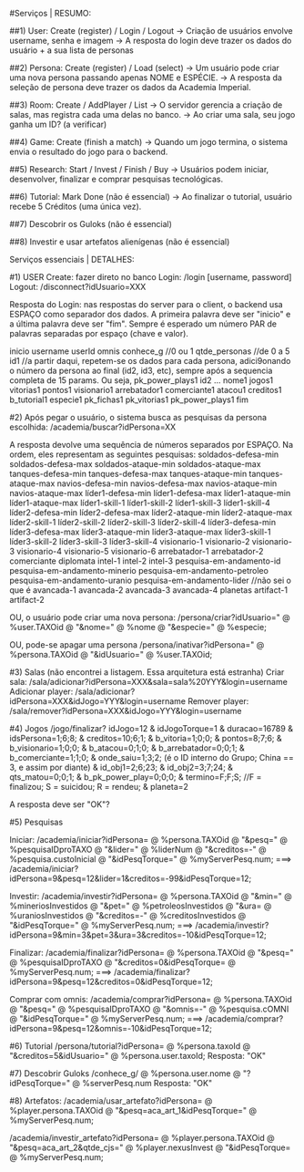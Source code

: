 #Serviços | RESUMO:

##1) User: Create (register) / Login / Logout
-> Criação de usuários envolve username, senha e imagem
-> A resposta do login deve trazer os dados do usuário + a sua lista de personas

##2) Persona: Create (register) / Load (select)
-> Um usuário pode criar uma nova persona passando apenas NOME e ESPÉCIE.
-> A resposta da seleção de persona deve trazer os dados da Academia Imperial.

##3) Room: Create / AddPlayer / List
-> O servidor gerencia a criação de salas, mas registra cada uma delas no banco.
-> Ao criar uma sala, seu jogo ganha um ID? (a verificar)

##4) Game: Create (finish a match)
-> Quando um jogo termina, o sistema envia o resultado do jogo para o backend.

##5) Research: Start / Invest / Finish / Buy
-> Usuários podem iniciar, desenvolver, finalizar e comprar pesquisas tecnológicas.

##6) Tutorial: Mark Done (não é essencial)
-> Ao finalizar o tutorial, usuário recebe 5 Créditos (uma única vez).

##7) Descobrir os Guloks (não é essencial)

##8) Investir e usar artefatos alienígenas (não é essencial)

Serviços essenciais | DETALHES:

#1) USER
Create: fazer direto no banco
Login: /login [username, password] 
Logout: /disconnect?idUsuario=XXX

Resposta do Login: nas respostas do server para o client, o backend usa ESPAÇO como separador dos dados.
A primeira palavra deve  ser "inicio" e a última palavra deve ser "fim". Sempre é esperado um número PAR de palavras separadas por espaço (chave e valor).

inicio
username
userId
omnis
conhece_g //0 ou 1
qtde_personas //de 0 a 5
id1 //a partir daqui, repetem-se os dados para cada persona, adici9onando o número da persona ao final (id2, id3, etc), sempre após a sequencia completa de 15 params. Ou seja, pk_power_plays1 id2 ...
nome1
jogos1
vitorias1
pontos1
visionario1
arrebatador1
comerciante1
atacou1
creditos1
b_tutorial1
especie1
pk_fichas1
pk_vitorias1
pk_power_plays1
fim

#2) Após pegar o usuário, o sistema busca as pesquisas da persona escolhida:
/academia/buscar?idPersona=XX

A resposta devolve uma sequência de números separados por ESPAÇO. Na ordem, eles representam as seguintes pesquisas:
soldados-defesa-min
soldados-defesa-max
soldados-ataque-min
soldados-ataque-max
tanques-defesa-min
tanques-defesa-max
tanques-ataque-min
tanques-ataque-max
navios-defesa-min
navios-defesa-max
navios-ataque-min
navios-ataque-max
líder1-defesa-min
líder1-defesa-max
líder1-ataque-min
líder1-ataque-max
líder1-skill-1
líder1-skill-2
líder1-skill-3
líder1-skill-4
líder2-defesa-min
líder2-defesa-max
líder2-ataque-min
líder2-ataque-max
líder2-skill-1
líder2-skill-2
líder2-skill-3
líder2-skill-4
líder3-defesa-min
líder3-defesa-max
líder3-ataque-min
líder3-ataque-max
líder3-skill-1
líder3-skill-2
líder3-skill-3
líder3-skill-4
visionario-1
visionario-2
visionario-3
visionario-4
visionario-5
visionario-6
arrebatador-1
arrebatador-2
comerciante
diplomata
intel-1
intel-2
intel-3
pesquisa-em-andamento-id
pesquisa-em-andamento-minerio
pesquisa-em-andamento-petroleo
pesquisa-em-andamento-uranio
pesquisa-em-andamento-lider //não sei o que é
avancada-1
avancada-2
avancada-3
avancada-4
planetas
artifact-1
artifact-2

OU, o usuário pode criar uma nova persona:
/persona/criar?idUsuario=" @ %user.TAXOid @ "&nome=" @ %nome @ "&especie=" @ %especie;

OU, pode-se apagar uma persona
/persona/inativar?idPersona=" @ %persona.TAXOid @ "&idUsuario=" @ %user.TAXOid;

#3) Salas (não encontrei a listagem. Essa arquitetura está estranha)
Criar sala: /sala/adicionar?idPersona=XXX&sala=sala%20YYY&login=username
Adicionar player: /sala/adicionar?idPersona=XXX&idJogo=YYY&login=username
Remover player: /sala/remover?idPersona=XXX&idJogo=YYY&login=username

#4) Jogos
/jogo/finalizar?
idJogo=12
&
idJogoTorque=1
&
duracao=16789
&
idsPersona=1;6;8;
&
creditos=10;6;1;
&
b_vitoria=1;0;0;
&
pontos=8;7;6;
&
b_visionario=1;0;0;
&
b_atacou=0;1;0;
&
b_arrebatador=0;0;1;
&
b_comerciante=1;1;0;
&
onde_saiu=1;3;2; (é o ID interno do Grupo; China == 3, e assim por diante)
&
id_obj1=2;6;23;
&
id_obj2=3;7;24;
&
qts_matou=0;0;1;
&
b_pk_power_play=0;0;0;
&
termino=F;F;S;  //F = finalizou; S = suicidou; R = rendeu;
&
planeta=2

A resposta deve ser "OK"?


#5) Pesquisas

Iniciar:
/academia/iniciar?idPersona= @ %persona.TAXOid @ "&pesq=" @ %pesquisaIDproTAXO @ "&lider=" @ %liderNum @ "&creditos=-" @ %pesquisa.custoInicial @ "&idPesqTorque=" @ %myServerPesq.num;
===> /academia/iniciar?idPersona=9&pesq=12&lider=1&creditos=-99&idPesqTorque=12;

Investir:
/academia/investir?idPersona= @ %persona.TAXOid @ "&min=" @ %mineriosInvestidos @  "&pet=" @ %petroleosInvestidos @  "&ura= @ %uraniosInvestidos @ "&creditos=-" @ %creditosInvestidos @ "&idPesqTorque=" @ %myServerPesq.num;
===> /academia/investir?idPersona=9&min=3&pet=3&ura=3&creditos=-10&idPesqTorque=12;

Finalizar:
/academia/finalizar?idPersona= @ %persona.TAXOid @ "&pesq=" @ %pesquisaIDproTAXO @ "&creditos=0&idPesqTorque= @ %myServerPesq.num;
===> /academia/finalizar?idPersona=9&pesq=12&creditos=0&idPesqTorque=12;

Comprar com omnis:
/academia/comprar?idPersona= @ %persona.TAXOid @ "&pesq=" @ %pesquisaIDproTAXO @ "&omnis=-" @ %pesquisa.cOMNI @ "&idPesqTorque=" @ %myServerPesq.num;
===> /academia/comprar?idPersona=9&pesq=12&omnis=-10&idPesqTorque=12;


#6) Tutorial
/persona/tutorial?idPersona= @ %persona.taxoId @ "&creditos=5&idUsuario=" @ %persona.user.taxoId;
Resposta: "OK"

#7) Descobrir Guloks
/conhece_g/ @ %persona.user.nome @ "?idPesqTorque=" @ %serverPesq.num
Resposta: "OK"

#8) Artefatos:
/academia/usar_artefato?idPersona= @ %player.persona.TAXOid @ "&pesq=aca_art_1&idPesqTorque=" @ %myServerPesq.num;

/academia/investir_artefato?idPersona= @ %player.persona.TAXOid @ "&pesq=aca_art_2&qtde_cjs=" @ %player.nexusInvest @ "&idPesqTorque= @ %myServerPesq.num;